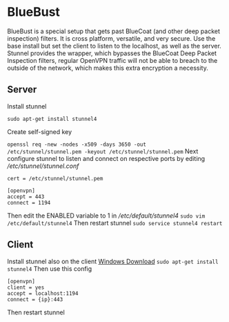 # BlueBust
BlueBust is a special setup that gets past BlueCoat (and other deep packet inspection) filters. It is cross platform, versatile, and very secure. Use the base install but set the client to listen to the localhost, as well as the server. Stunnel provides the wrapper, which bypasses the BlueCoat Deep Packet Inspection filters, regular OpenVPN traffic will not be able to breach to the outside of the network, which makes this extra encryption a necessity.

## Server
Install stunnel

<code>sudo apt-get install stunnel4</code>

Create self-signed key

<code>openssl req -new -nodes -x509 -days 3650 -out /etc/stunnel/stunnel.pem -keyout /etc/stunnel/stunnel.pem</code>
Next configure stunnel to listen and connect on respective ports by editing */etc/stunnel/stunnel.conf*
```
cert = /etc/stunnel/stunnel.pem
 
[openvpn]
accept = 443
connect = 1194
```
Then edit the ENABLED variable to 1 in */etc/default/stunnel4*
<code>sudo vim /etc/default/stunnel4</code>
Then restart stunnel
<code>sudo service stunnel4 restart</code>

## Client
Install stunnel also on the client [Windows Download](https://www.stunnel.org/downloads.html)
<code>sudo apt-get install stunnel4</code>
Then use this config
```
[openvpn]
client = yes
accept = localhost:1194
connect = {ip}:443
```
Then restart stunnel
